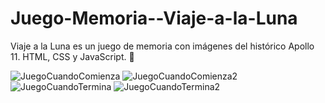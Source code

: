 # Juego-Memoria--Viaje-a-la-Luna
Viaje a la Luna es un juego de memoria con imágenes del histórico Apollo 11. HTML, CSS y JavaScript. 🚀

![JuegoCuandoComienza](https://github.com/LuzPaez/Juego-Memoria--Viaje-a-la-Luna/assets/95242204/98c5256a-edd5-41ca-82d3-ebcac68aa04c)
![JuegoCuandoComienza2](https://github.com/LuzPaez/Juego-Memoria--Viaje-a-la-Luna/assets/95242204/1722d7f9-49c7-4794-9460-67693ba53a58)
![JuegoCuandoTermina](https://github.com/LuzPaez/Juego-Memoria--Viaje-a-la-Luna/assets/95242204/01474c84-0e6f-402f-a9dd-759c037c5bd8)
![JuegoCuandoTermina2](https://github.com/LuzPaez/Juego-Memoria--Viaje-a-la-Luna/assets/95242204/04ec8b46-0e98-461b-93b2-4c9f78d608f8)

